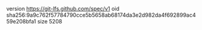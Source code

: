 version https://git-lfs.github.com/spec/v1
oid sha256:9a9c762f57784790cce5b5658ab68174da3e2d982da4f692899ac459e208bfa1
size 5208

